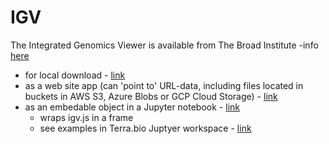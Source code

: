 # IGV

The Integrated Genomics Viewer is available from The Broad Institute -info [here](http://software.broadinstitute.org/software/igv/)
- for local download - [link](http://software.broadinstitute.org/software/igv/download)
- as a web site app (can 'point to' URL-data, including files located in buckets in AWS S3, Azure Blobs or GCP Cloud Storage) - [link](https://igv.org/app/)
- as an embedable object in a Jupyter notebook - [link](https://github.com/igvteam/igv-jupyter)
    - wraps igv.js in a frame
    - see examples in Terra.bio Juptyer workspace - [link](https://support.terra.bio/hc/en-us/articles/360029654831-Viewing-IGV-tracks-of-BAM-files-in-your-workspace-data)